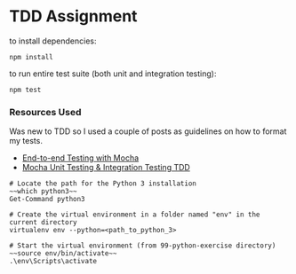 # TDD Assignment


to install dependencies:

```
npm install
```

to run entire test suite (both unit and integration testing):

```
npm test
```

### Resources Used
Was new to TDD so I used a couple of posts as guidelines on how to format my tests.

- [End-to-end Testing with Mocha](https://watirmelon.blog/2016/02/19/testing-end-to-end-with-mocha/)
- [Mocha Unit Testing & Integration Testing TDD](https://blog.waffle.io/test-driven-development-breaking-down-unit-integration-tests-d4a723817419)

```
# Locate the path for the Python 3 installation
~~which python3~~
Get-Command python3

# Create the virtual environment in a folder named "env" in the current directory
virtualenv env --python=<path_to_python_3>

# Start the virtual environment (from 99-python-exercise directory)
~~source env/bin/activate~~
.\env\Scripts\activate
```